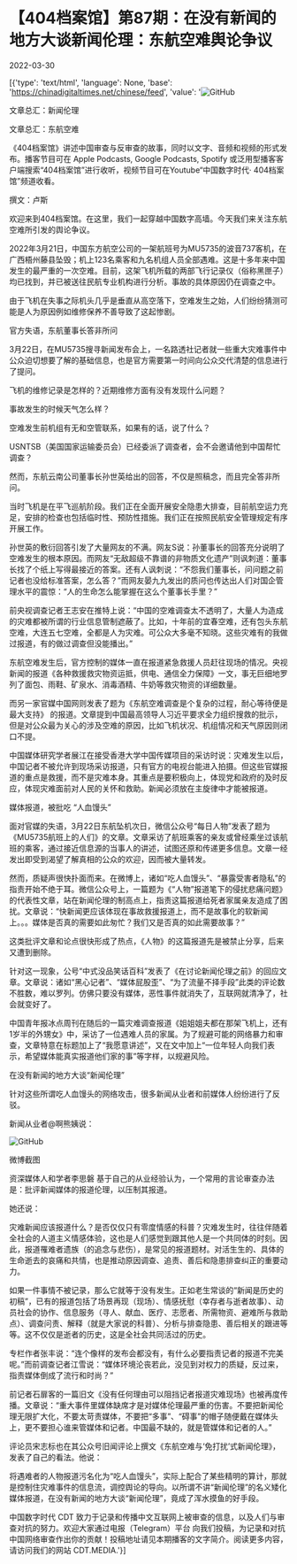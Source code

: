 # 【404档案馆】第87期：在没有新闻的地方大谈新闻伦理：东航空难舆论争议

2022-03-30

[{'type': 'text/html', 'language': None, 'base': 'https://chinadigitaltimes.net/chinese/feed', 'value': '![GitHub](https://chinadigitaltimes.net/chinese/files/2022/03/社媒封面-墨绿.jpg)

 文章总汇：新闻伦理

 文章总汇：东航空难 

《404档案馆》讲述中国审查与反审查的故事，同时以文字、音频和视频的形式发布。播客节目可在 Apple Podcasts, Google Podcasts, Spotify 或泛用型播客客户端搜索“404档案馆”进行收听，视频节目可在Youtube“中国数字时代· 404档案馆”频道收看。













撰文：卢斯

欢迎来到404档案馆。在这里，我们一起穿越中国数字高墙。今天我们来关注东航空难所引发的舆论争议。

2022年3月21日，中国东方航空公司的一架航班号为MU5735的波音737客机，在广西梧州藤县坠毁；机上123名乘客和九名机组人员全部遇难。这是十多年来中国发生的最严重的一次空难。目前，这架飞机所载的两部飞行记录仪（俗称黑匣子）均已找到，并已被送往民航专业机构进行分析。事故的具体原因仍在调查之中。

由于飞机在失事之际机头几乎是垂直从高空落下，空难发生之始，人们纷纷猜测可能是人为原因例如维修保养不善导致了这起惨剧。

官方失语，东航董事长答非所问

3月22日，在MU5735搜寻新闻发布会上，一名路透社记者就一些重大灾难事件中公众迫切想要了解的基础信息，也是官方需要第一时间向公众交代清楚的信息进行了提问。



飞机的维修记录是怎样的？近期维修方面有没有发现什么问题？

事故发生的时候天气怎么样？

空难发生前机组有无和空管联系，如果有的话，说了什么？

USNTSB（美国国家运输委员会）已经委派了调查者，会不会邀请他到中国帮忙调查？



然而，东航云南公司董事长孙世英给出的回答，不仅是照稿念，而且完全答非所问。



当时飞机是在平飞巡航阶段。我们正在全面开展安全隐患大排查，目前航空运力充足，安排的检查也包括临时性、预防性措施。我们正在按照民航安全管理规定有序开展工作。

孙世英的敷衍回答引发了大量网友的不满。网友S说：孙董事长的回答充分说明了空难发生的根本原因。而网友“无敌超级不靠谱的非物质文化遗产”则讽刺道：董事长找了个纸上写得最接近的答案。还有人讽刺说：“不怨我们董事长，问问题之前记者也没给标准答案，怎么答？”而网友晏九九发出的质问也传达出人们对国企管理水平的震惊：“人的生命怎么能掌握在这么个董事长手里？”

前央视调查记者王志安在推特上说：“中国的空难调查太不透明了，大量人为造成的灾难都被所谓的行业信息管制遮蔽了。比如，十年前的宜春空难，还有包头东航空难，大连五七空难，全都是人为灾难。可公众大多毫不知晓。这些灾难有的我做过报道，有的做过调查但没能播出。”

东航空难发生后，官方控制的媒体一直在报道紧急救援人员赶往现场的情况。央视新闻的报道《各种救援救灾物资运抵，供电、通信全力保障》一文，事无巨细地罗列了面包、雨鞋、矿泉水、消毒酒精、牛奶等救灾物资的详细数量。

而另一家官媒中国网则发表了题为《东航空难调查是个复杂的过程，耐心等待便是最大支持》 的报道。文章提到中国最高领导人习近平要求全力组织搜救的批示，但是对公众最为关心的涉及空难的原因，比如飞机状况、机组情况和天气原因则闭口不提。

中国媒体研究学者展江在接受香港大学中国传媒项目的采访时说：灾难发生以后，中国记者不被允许到现场采访报道，只有官方的电视台能进入拍摄。但这些官媒报道的重点是救援，而不是灾难本身。其重点是要积极向上，体现党和政府的及时反应，体现灾难面前对人民的关怀和救助。新闻必须放在主旋律中才能被报道。

媒体报道，被批吃 “人血馒头”

面对官媒的失语，3月22日东航坠机次日，微信公众号“每日人物”发表了题为《MU5735航班上的人们》的文章。文章采访了航班乘客的亲友或曾经乘坐过该航班的乘客，通过接近信息源的当事人的讲述，试图还原和传递更多信息。文章一经发出即受到渴望了解真相的公众的欢迎，因而被大量转发。

然而，质疑声很快扑面而来。在微博上，诸如“吃人血馒头”、“暴露受害者隐私”的指责开始不绝于耳。微信公众号上，一篇题为《“人物”报道笔下的侵扰悲痛问题》 的代表性文章，站在新闻伦理的制高点上，指责这篇报道给死者家属亲友造成了困扰。文章说：“快新闻更应该体现在事故救援报道上，而不是故事化的软新闻上。。。媒体是否真的需要如此匆忙？我们又是否真的如此需要故事？”

这类批评文章和论点很快形成了热点，《人物》的这篇报道先是被禁止分享，后来又遭到删除。

针对这一现象，公号“中式没品笑话百科”发表了《在讨论新闻伦理之前》的回应文章。文章说：诸如“黑心记者”、“媒体屁股歪”、“为了流量不择手段”此类的评论数不胜数，难以罗列。仿佛只要没有媒体，恶性事件就消失了，互联网就清净了，社会就变好了。

中国青年报冰点周刊在随后的一篇灾难调查报道《姐姐姐夫都在那架飞机上，还有1岁半的外甥女》中，采访了一位遇难人员的家属。为了规避可能的网络暴力和审查，文章特意在标题加上了“我愿意讲述”，又在文中加上“一位年轻人向我们表示，希望媒体能真实报道他们家的事”等字样，以规避风险。

在没有新闻的地方大谈“新闻伦理”

针对这些所谓吃人血馒头的网络攻击，很多新闻从业者和前媒体人纷纷进行了反驳。

新闻从业者@啊熊姨说：

![GitHub](https://chinadigitaltimes.net/chinese/files/2022/03/FOeM4QBaAAIsnsE.jpg)

微博截图

资深媒体人和学者李思磐 基于自己的从业经验认为，一个常用的言论审查办法是：批评新闻媒体的报道伦理，以压制其报道。

她还说：



灾难新闻应该报道什么？是否仅仅只有零度情感的科普？灾难发生时，往往伴随着全社会的人道主义情感体验，这也是人们感觉到跟其他人是一个共同体的时刻。因此，报道罹难者遗族（的追念与悲伤），是常见的报道题材。对活生生的、具体的生命逝去的哀痛和共情，也是推动原因调查、追责、善后和隐患排查纠正的重要动力。

如果一件事情不被记录，那么它就等于没有发生。正如老生常谈的“新闻是历史的初稿”，已有的报道包括了场景再现（现场）、情感抚慰（幸存者与逝者故事）、动员社会的协作、信息服务（寻人、献血、医疗、志愿者、所需物资、避难所与救助点）、调查问责、解释（就是大家说的科普）、分析与排查隐患、善后相关的跟进等等。这不仅仅是逝者的历史，这是全社会共同活过的历史。

专栏作者张丰说：“连个像样的发布会都没有，有什么必要指责记者的报道不完美呢。”而前调查记者江雪说：“媒体环境沦丧若此，没见到对权力的质疑，反过来，指责媒体倒成了流行和时尚？”

前记者石扉客的一篇旧文《没有任何理由可以阻挡记者报道灾难现场》也被再度传播。文章说：“重大事件里媒体缺席才是对媒体伦理最严重的伤害。不要把新闻伦理无限扩大化，不要太苛责媒体，不要把“多事”、“碍事”的帽子随便戴在媒体头上，更不要担心谁来管媒体和记者。中国最不缺的，就是管媒体和记者的人。”

评论员宋志标也在其公众号旧闻评论上撰文《东航空难与‘免打扰’式新闻伦理》，发表了自己的看法。他说：



将遇难者的人物报道污名化为“吃人血馒头”，实际上配合了某些精明的算计，那就是控制住灾难事件的信息流，调控舆论的导向。以所谓不讲“新闻伦理”的名义矮化媒体报道，在没有新闻的地方大谈“新闻伦理”，竟成了浑水摸鱼的好手段。

中国数字时代 CDT 致力于记录和传播中文互联网上被审查的信息，以及人们与审查对抗的努力。欢迎大家通过电报（Telegram）平台 向我们投稿，为记录和对抗中国网络审查作出你的贡献！投稿地址请见本期播客的文字简介。阅读更多内容，请访问我们的网站 CDT.MEDIA.'}]